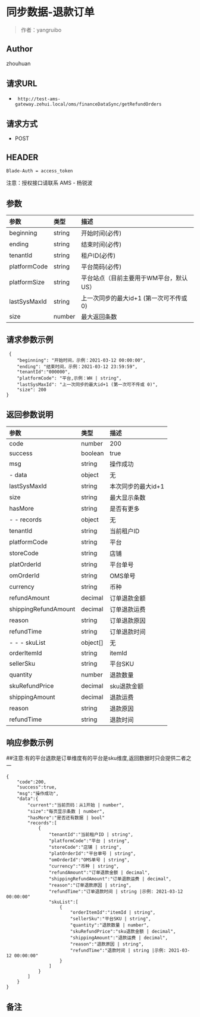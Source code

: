 # 同步数据-退款订单

> 作者：yangruibo

## Author

zhouhuan

## 请求URL
- ` http://test-ams-gateway.zehui.local/oms/financeDataSync/getRefundOrders`
  
## 请求方式
- POST 

## HEADER

`Blade-Auth = access_token`


注意：授权接口请联系 AMS - 杨锐波

## 参数

|参数|类型|描述|
|:-------|:-------|:-------|
| beginning | string| 开始时间(必传) |
| ending | string| 结束时间(必传) |
| tenantId | string| 租户ID(必传) |
| platformCode | string| 平台简码(必传) |
| platformSize | string| 平台站点（目前主要用于WM平台，默认US） |
| lastSysMaxId | string| 上一次同步的最大id+1 (第一次可不传或 0) |
| size | number| 最大返回条数 |

## 请求参数示例 

``` 
 {
    "beginning": "开始时间，示例：2021-03-12 00:00:00",
    "ending": "结束时间，示例：2021-03-12 23:59:59",
    "tenantId":"000000",
    "platformCode": "平台,示例：WH | string",
    "lastSysMaxId": "上一次同步的最大id+1 (第一次可不传或 0)",
    "size": 200
}
```

## 返回参数说明 
|参数|类型|描述|
|:-------|:-------|:-------|
| code | number| 200 |
| success | boolean| true |
| msg | string| 操作成功 |
| - data |object  | 无 |
| lastSysMaxId | string| 本次同步的最大id+1 |
| size | string| 最大显示条数 |
| hasMore | string| 是否有更多 |
| - - records |object  | 无 |
| tenantId | string| 当前租户ID |
| platformCode | string| 平台 |
| storeCode | string| 店铺 |
| platOrderId | string| 平台单号 |
| omOrderId | string| OMS单号 |
| currency | string| 币种 |
| refundAmount | decimal| 订单退款金额 |
| shippingRefundAmount | decimal| 订单退款运费 |
| reason | string| 订单退款原因 |
| refundTime | string| 订单退款时间 |
| - - - skuList |object[]  | 无 |
| orderItemId | string| itemId |
| sellerSku | string| 平台SKU |
| quantity | number| 退款数量 |
| skuRefundPrice | decimal| sku退款金额 |
| shippingAmount | decimal| 退款运费 |
| reason | string| 退款原因 |
| refundTime | string| 退款时间 |

## 响应参数示例 
##注意:有的平台退款是订单维度有的平台是sku维度,返回数据时只会提供二者之一
```
{
    "code":200,
    "success":true,
	"msg":"操作成功",
    "data":{
        "current":"当前页码：从1开始 | number",
        "size":"每页显示条数 | number",
        "hasMore":"是否还有数据 | bool"
        "records":[
            {
			    "tenantId":"当前租户ID | string",
				"platformCode":"平台 | string",
				"storeCode":"店铺 | string",
				"platOrderId":"平台单号 | string",
				"omOrderId":"OMS单号 | string",
                "currency":"币种 | string",
				"refundAmount":"订单退款金额 | decimal",
				"shippingRefundAmount":"订单退款运费 | decimal",
				"reason":"订单退款原因 | string",
				"refundTime":"订单退款时间 | string |示例: 2021-03-12 00:00:00"
                "skuList":[
                    {
                        "orderItemId":"itemId | string",
						"sellerSku":"平台SKU | string",
						"quantity":"退款数量 | number",
						"skuRefundPrice":"sku退款金额 | decimal",
						"shippingAmount":"退款运费 | decimal",
						"reason":"退款原因 | string",
						"refundTime":"退款时间 | string |示例: 2021-03-12 00:00:00"
                    }
                ]
            }
        ]
    }
}
```

## 备注